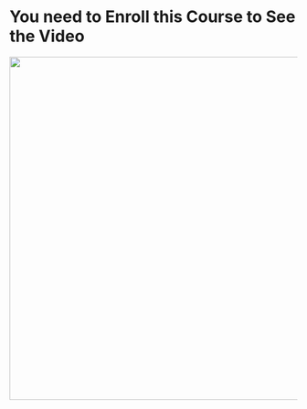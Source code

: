 <!DOCTYPE html>
<html lang="en">
<head>
    <meta charset="UTF-8">
    <meta http-equiv="X-UA-Compatible" content="IE=edge">
    <meta name="viewport" content="width=device-width, initial-scale=1.0">
</head>
<body>
    <h1>You need to Enroll this Course to See the Video</h1>
    <p><a href="https://courses.s7ee7.com/courses/take/146f32/lessons/35521292-variables"><img src="https://embed-ssl.wistia.com/deliveries/415111c7c035f4cf687ac933a18a9f587f8a9f1e.jpg?image_play_button_size=2x&amp;image_crop_resized=960x540&amp;image_play_button=1&amp;image_play_button_color=7b796ae0" width="400" height="225" style="width: 1100px; height: 600px;"></a></p><p><a href="https://courses.s7ee7.com?wvideo=7qlnnsiy93"></a></p>
</body>
</html>
